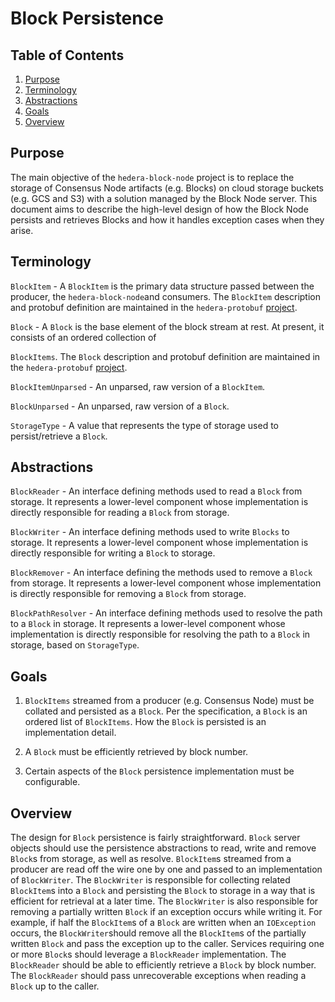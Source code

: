 # Block Persistence

## Table of Contents

1. [Purpose](#purpose)
1. [Terminology](#terminology)
1. [Abstractions](#abstractions)
1. [Goals](#goals)
1. [Overview](#overview)

## Purpose

The main objective of the `hedera-block-node` project is to replace the storage
of Consensus Node artifacts (e.g. Blocks) on cloud storage buckets (e.g. GCS and
S3) with a solution managed by the Block Node server. This document aims to
describe the high-level design of how the Block Node persists and retrieves
Blocks and how it handles exception cases when they arise.

## Terminology

`BlockItem` - A `BlockItem` is the primary data structure passed between the
producer, the `hedera-block-node`and consumers. The `BlockItem` description and
protobuf definition are maintained in the `hedera-protobuf`
[project](https://github.com/hashgraph/hedera-protobufs/blob/continue-block-node/documents/api/block/stream/block_item.md).

`Block` - A `Block` is the base element of the block stream at rest. At present,
it consists of an ordered collection of

`BlockItems`. The `Block` description and protobuf definition are maintained in
the `hedera-protobuf`
[project](https://github.com/hashgraph/hedera-protobufs/blob/continue-block-node/documents/api/block/stream/block.md).

`BlockItemUnparsed` - An unparsed, raw version of a `BlockItem`.

`BlockUnparsed` - An unparsed, raw version of a `Block`.

`StorageType` - A value that represents the type of storage used to
persist/retrieve a `Block`.

## Abstractions

`BlockReader` - An interface defining methods used to read a `Block` from
storage. It represents a lower-level component whose implementation is directly
responsible for reading a `Block` from storage.

`BlockWriter` - An interface defining methods used to write `Blocks` to storage.
It represents a lower-level component whose implementation is directly
responsible for writing a `Block` to storage.

`BlockRemover` - An interface defining the methods used to remove a `Block` from
storage. It represents a lower-level component whose implementation is directly
responsible for removing a `Block` from storage.

`BlockPathResolver` - An interface defining methods used to resolve the path to
a `Block` in storage. It represents a lower-level component whose implementation
is directly responsible for resolving the path to a `Block` in storage, based on
`StorageType`.

## Goals

1. `BlockItems` streamed from a producer (e.g. Consensus Node) must be collated
   and persisted as a `Block`. Per the specification, a `Block` is an ordered
   list of `BlockItems`. How the `Block` is persisted is an implementation 
   detail.

1. A `Block` must be efficiently retrieved by block number.

1. Certain aspects of the `Block` persistence implementation must be
   configurable.

## Overview

The design for `Block` persistence is fairly straightforward. `Block` server
objects should use the persistence abstractions to read, write and remove
`Block`s from storage, as well as resolve. `BlockItem`s streamed from a producer
are read off the wire one by one and passed to an implementation of
`BlockWriter`. The `BlockWriter` is responsible for collecting related
`BlockItem`s into a `Block` and persisting the `Block` to storage in a way that
is efficient for retrieval at a later time. The `BlockWriter` is also
responsible for removing a partially written `Block` if an exception occurs
while writing it. For example, if half the `BlockItem`s of a `Block` are written
when an `IOException` occurs, the `BlockWriter`should remove all the
`BlockItem`s of the partially written `Block` and pass the exception up to the
caller. Services requiring one or more `Block`s should leverage a `BlockReader`
implementation. The `BlockReader` should be able to efficiently retrieve a
`Block` by block number.  The `BlockReader` should pass unrecoverable exceptions
when reading a `Block` up to the caller.
